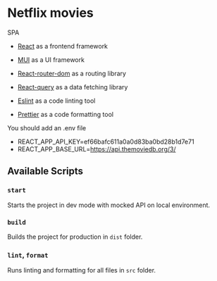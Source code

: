 # Netflix movies

SPA

- [React](https://beta.reactjs.org/) as a frontend framework
- [MUI](https://mui.com/) as a UI framework

- [React-router-dom](https://reactrouterdotcom.fly.dev/) as a routing library
- [React-query](https://react-query-v3.tanstack.com/) as a data fetching library
- [Eslint](https://eslint.org/) as a code linting tool
- [Prettier](https://prettier.io/) as a code formatting tool


You should add an .env file
- REACT_APP_API_KEY=ef66bafc611a0a0d83ba0bd28b1d7e71
- REACT_APP_BASE_URL=https://api.themoviedb.org/3/

## Available Scripts

### `start`
Starts the project in dev mode with mocked API on local environment.

### `build`
Builds the project for production in `dist` folder.

### `lint`, `format`
Runs linting and formatting for all files in `src` folder.